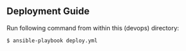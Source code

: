 ## Deployment Guide
Run following command from within this (devops) directory:
```bash
$ ansible-playbook deploy.yml
```
